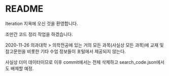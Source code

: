 # README

Iteration 지옥에 오신 것을 환영합니다.

조만간 코드 정리 작업을 하겠습니다.



2020-11-26
의과대학 > 의학전공에 있는 거의 모든 과목(사실상 모든 과목)에
교재 및 참고문헌을 비롯한 기타 수업 정보들이 포털에서 제공되지
않는다.

사실상 더미 데이터이므로 이후 commit에서는 전체 삭제하고
search_code.json에서도 배제할 예정.